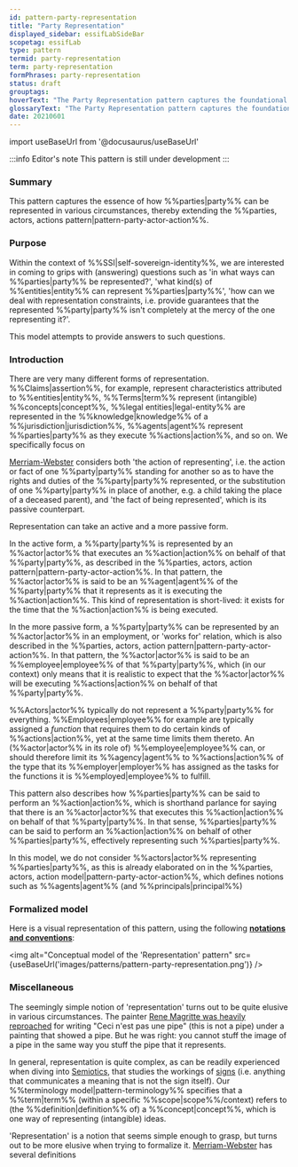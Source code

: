 ```yaml
---
id: pattern-party-representation
title: "Party Representation"
displayed_sidebar: essifLabSideBar
scopetag: essifLab
type: pattern
termid: party-representation
term: party-representation
formPhrases: party-representation
status: draft
grouptags:
hoverText: "The Party Representation pattern captures the foundational concepts and relations that we need for thinking about how Parties can be represented in various circumstances."
glossaryText: "The Party Representation pattern captures the foundational concepts and relations that we need for thinking about how %%parties^party%% can be represented in various circumstances."
date: 20210601
---
```


import useBaseUrl from '@docusaurus/useBaseUrl'

:::info Editor's note
This pattern is still under development
:::

### Summary
This pattern captures the essence of how %%parties|party%% can be represented in various circumstances, thereby extending the %%parties, actors, actions pattern|pattern-party-actor-action%%.

### Purpose
Within the context of %%SSI|self-sovereign-identity%%, we are interested in coming to grips with (answering) questions such as 'in what ways can %%parties|party%% be represented?', 'what kind(s) of %%entities|entity%% can represent %%parties|party%%', 'how can we deal with representation constraints, i.e. provide guarantees that the represented %%party|party%% isn't completely at the mercy of the one representing it?'.

This model attempts to provide answers to such questions.
### Introduction
There are very many different forms of representation. %%Claims|assertion%%, for example, represent characteristics attributed to %%entities|entity%%, %%Terms|term%% represent (intangible) %%concepts|concept%%, %%legal entities|legal-entity%% are represented in the %%knowledge|knowledge%% of a %%jurisdiction|jurisdiction%%, %%agents|agent%% represent %%parties|party%% as they execute %%actions|action%%, and so on. We specifically focus on

[Merriam-Webster](https://www.merriam-webster.com/dictionary/representation) considers both 'the action of representing', i.e. the action or fact of one %%party|party%% standing for another so as to have the rights and duties of the %%party|party%% represented, or the substitution of one %%party|party%% in place of another, e.g. a child taking the place of a deceased parent), and 'the fact of being represented', which is its passive counterpart.








Representation can take an active and a more passive form.

In the active form, a %%party|party%% is represented by an %%actor|actor%% that executes an %%action|action%% on behalf of that %%party|party%%, as described in the %%parties, actors, action pattern|pattern-party-actor-action%%. In that pattern, the %%actor|actor%% is said to be an %%agent|agent%% of the %%party|party%% that it represents as it is executing the %%action|action%%. This kind of representation is short-lived: it exists for the time that the %%action|action%% is being executed.

In the more passive form, a %%party|party%% can be represented by an %%actor|actor%% in an employment, or 'works for' relation, which is also described in the %%parties, actors, action pattern|pattern-party-actor-action%%. In that pattern, the %%actor|actor%% is said to be an %%employee|employee%% of that %%party|party%%, which (in our context) only means that it is realistic to expect that the %%actor|actor%% will be executing %%actions|action%% on behalf of that %%party|party%%.

%%Actors|actor%% typically do not represent a %%party|party%% for everything. %%Employees|employee%% for example are typically assigned a *function* that requires them to do certain kinds of %%actions|action%%, yet at the same time limits them thereto. An (%%actor|actor%% in its role of) %%employee|employee%% can, or should therefore limit its %%agency|agent%% to %%actions|action%% of the type that its %%employer|employer%% has assigned as the tasks for the functions it is %%employed|employee%% to fulfill.




This pattern also describes how %%parties|party%% can be said to perform an %%action|action%%, which is shorthand parlance for saying that there is an %%actor|actor%% that executes this %%action|action%% on behalf of that %%party|party%%. In that sense, %%parties|party%% can be said to perform an %%action|action%% on behalf of other %%parties|party%%, effectively representing such %%parties|party%%.





In this model, we do not consider %%actors|actor%% representing %%parties|party%%, as this is already elaborated on in the %%parties, actors, action model|pattern-party-actor-action%%, which defines notions such as %%agents|agent%% (and %%principals|principal%%)

### Formalized model
Here is a visual representation of this pattern, using the following **[notations and conventions](../notations-and-conventions#pattern-diagram-notations)**:

<img
  alt="Conceptual model of the 'Representation' pattern"
  src={useBaseUrl('images/patterns/pattern-party-representation.png')}
/>

### Miscellaneous
The seemingly simple notion of 'representation' turns out to be quite elusive in various circumstances. The painter [Rene Magritte was heavily reproached](https://en.wikipedia.org/wiki/The_Treachery_of_Images) for writing "Ceci n'est pas une pipe" (this is not a pipe) under a painting that showed a pipe. But he was right: you cannot stuff the image of a pipe in the same way you stuff the pipe that it represents.

In general, representation is quite complex, as can be readily experienced when diving into [Semiotics](https://en.wikipedia.org/wiki/Semiotics), that studies the workings of [signs](https://en.wikipedia.org/wiki/Sign_(semiotics)) (i.e. anything that communicates a meaning that is not the sign itself). Our %%terminology model|pattern-terminology%% specifies that a %%term|term%% (within a specific %%scope|scope%%/context) refers to (the %%definition|definition%% of) a %%concept|concept%%, which is one way of representing (intangible) ideas.

'Representation' is a notion that seems simple enough to grasp, but turns out to be more elusive when trying to formalize it. [Merriam-Webster](https://www.merriam-webster.com/dictionary/representation) has several definitions
